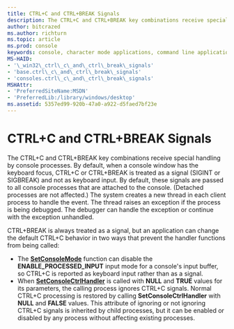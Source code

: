 ```yaml
---
title: CTRL+C and CTRL+BREAK Signals
description: The CTRL+C and CTRL+BREAK key combinations receive special handling by console processes.
author: bitcrazed
ms.author: richturn
ms.topic: article
ms.prod: console
keywords: console, character mode applications, command line applications, terminal applications, console api
MS-HAID:
- '\_win32\_ctrl\_c\_and\_ctrl\_break\_signals'
- 'base.ctrl\_c\_and\_ctrl\_break\_signals'
- 'consoles.ctrl\_c\_and\_ctrl\_break\_signals'
MSHAttr:
- 'PreferredSiteName:MSDN'
- 'PreferredLib:/library/windows/desktop'
ms.assetid: 5357ed99-920b-47a0-a922-d5faed7bf23e
---
```


# CTRL+C and CTRL+BREAK Signals


The CTRL+C and CTRL+BREAK key combinations receive special handling by console processes. By default, when a console window has the keyboard focus, CTRL+C or CTRL+BREAK is treated as a signal (SIGINT or SIGBREAK) and not as keyboard input. By default, these signals are passed to all console processes that are attached to the console. (Detached processes are not affected.) The system creates a new thread in each client process to handle the event. The thread raises an exception if the process is being debugged. The debugger can handle the exception or continue with the exception unhandled.

CTRL+BREAK is always treated as a signal, but an application can change the default CTRL+C behavior in two ways that prevent the handler functions from being called:

-   The [**SetConsoleMode**](setconsolemode.md) function can disable the **ENABLE\_PROCESSED\_INPUT** input mode for a console's input buffer, so CTRL+C is reported as keyboard input rather than as a signal.
-   When [**SetConsoleCtrlHandler**](setconsolectrlhandler.md) is called with **NULL** and **TRUE** values for its parameters, the calling process ignores CTRL+C signals. Normal CTRL+C processing is restored by calling **SetConsoleCtrlHandler** with **NULL** and **FALSE** values. This attribute of ignoring or not ignoring CTRL+C signals is inherited by child processes, but it can be enabled or disabled by any process without affecting existing processes.

 

 




